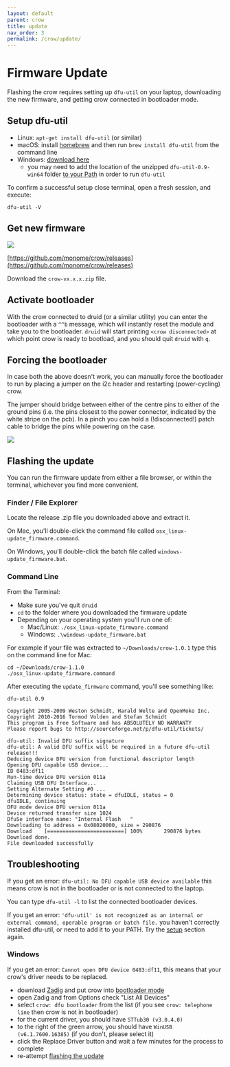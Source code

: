 ```yaml
---
layout: default
parent: crow
title: update
nav_order: 3
permalink: /crow/update/
---
```


# Firmware Update

Flashing the crow requires setting up `dfu-util` on your laptop, downloading the new firmware, and getting crow connected in bootloader mode.

## Setup dfu-util<a name="setup"></a>

- Linux: `apt-get install dfu-util` (or similar)
- macOS: install [homebrew](https://brew.sh) and then run `brew install dfu-util` from the command line
- Windows: [download here](http://dfu-util.sourceforge.net/releases/dfu-util-0.9-win64.zip)
	- you may need to add the location of the unzipped `dfu-util-0.9-win64` folder [to your Path](https://www.architectryan.com/2018/03/17/add-to-the-path-on-windows-10/) in order to run `dfu-util`

To confirm a successful setup close terminal, open a fresh session, and execute:

```
dfu-util -V
```

## Get new firmware

![](../images/crow-release.png)

[https://github.com/monome/crow/releases](https://github.com/monome/crow/releases)

Download the `crow-vx.x.x.zip` file.


## Activate bootloader

With the crow connected to druid (or a similar utility) you can enter the bootloader with a `^^b` message, which will instantly reset the module and take you to the bootloader. `druid` will start printing `<crow disconnected>` at which point crow is ready to bootload, and you should quit `druid` with `q`.


## Forcing the bootloader

In case both the above doesn't work, you can manually force the bootloader to run by placing a jumper on the i2c header and restarting (power-cycling) crow.

The jumper should bridge between either of the centre pins to either of the
ground pins (i.e. the pins closest to the power connector, indicated by the
white stripe on the pcb). In a pinch you can hold a (!disconnected!) patch cable
to bridge the pins while powering on the case.

![](../images/crow-dfu.jpg)

## Flashing the update

You can run the firmware update from either a file browser, or within the terminal, whichever you find more convenient.

### Finder / File Explorer

Locate the release .zip file you downloaded above and extract it.

On Mac, you'll double-click the command file called `osx_linux-update_firmware.command`.

On Windows, you'll double-click the batch file called `windows-update_firmware.bat`.

### Command Line

From the Terminal:

* Make sure you've quit `druid`
* `cd` to the folder where you downloaded the firmware update
* Depending on your operating system you'll run one of:
  * Mac/Linux: `./osx_linux-update_firmware.command`
  * Windows: `.\windows-update_firmware.bat`

For example if your file was extracted to `~/Downloads/crow-1.0.1` type this on the command line for Mac:

```console
cd ~/Downloads/crow-1.1.0
./osx_linux-update_firmware.command
```

After executing the `update_firmware` command, you'll see something like:

```console
dfu-util 0.9

Copyright 2005-2009 Weston Schmidt, Harald Welte and OpenMoko Inc.
Copyright 2010-2016 Tormod Volden and Stefan Schmidt
This program is Free Software and has ABSOLUTELY NO WARRANTY
Please report bugs to http://sourceforge.net/p/dfu-util/tickets/

dfu-util: Invalid DFU suffix signature
dfu-util: A valid DFU suffix will be required in a future dfu-util release!!!
Deducing device DFU version from functional descriptor length
Opening DFU capable USB device...
ID 0483:df11
Run-time device DFU version 011a
Claiming USB DFU Interface...
Setting Alternate Setting #0 ...
Determining device status: state = dfuIDLE, status = 0
dfuIDLE, continuing
DFU mode device DFU version 011a
Device returned transfer size 1024
DfuSe interface name: "Internal Flash   "
Downloading to address = 0x08020000, size = 290876
Download	[=========================] 100%       290876 bytes
Download done.
File downloaded successfully
```

## Troubleshooting

If you get an error: `dfu-util: No DFU capable USB device available` this means crow is not in the bootloader or is not connected to the laptop.

You can type `dfu-util -l` to list the connected bootloader devices.

If you get an error: `'dfu-util' is not recognized as an internal or external command, operable program or batch file.` you haven't correctly installed dfu-util, or need to add it to your PATH. Try the [setup](#setup) section again.

### Windows

If you get an error:  `Cannot open DFU device 0483:df11`, this means that your crow's driver needs to be replaced.

- download [Zadig](https://zadig.akeo.ie) and put crow into [bootloader mode](#activate-bootloader)
- open Zadig and from Options check "List All Devices"
- select `crow: dfu bootloader` from the list (if you see `crow: telephone line` then crow is not in bootloader)
- for the current driver, you should have `STTub30 (v3.0.4.0)`
- to the right of the green arrow, you should have `WinUSB (v6.1.7600.16385)` (if you don't, please select it)
- click the Replace Driver button and wait a few minutes for the process to complete
- re-attempt [flashing the update](#flashing-the-update)